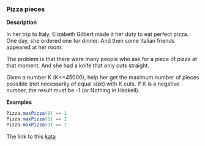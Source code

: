 ### Pizza pieces

**Description**  

In her trip to Italy, Elizabeth Gilbert made it her duty to eat perfect pizza. One day, she ordered one for dinner. And then some Italian friends appeared at her room.

The problem is that there were many people who ask for a piece of pizza at that moment. And she had a knife that only cuts straight.

Given a number K (K<=45000), help her get the maximum number of pieces possible (not necessarily of equal size) with K cuts. If K is a negative number, the result must be -1 (or Nothing in Haskell).

**Examples**
```java
Pizza.maxPizza(0) == 1
Pizza.maxPizza(1) == 2
Pizza.maxPizza(3) == 7  
```

The link to this [kata](https://www.codewars.com/kata/pizza-pieces/java)
